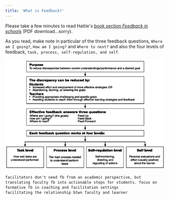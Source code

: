 ```yaml
---
title: 'What is Feedback?'
---
```


Please take a few minutes to read Hattie's [book section *Feedback in schools*](http://visiblelearningplus.com/sites/default/files/Feedback%20article.pdf) (PDF download...sorry).

As you read, make note in particular of the three feedback questions, `Where am I going?`, `How am I going?` and `Where to next?` and also the four levels of feedback, `task, process, self-regulation, and self`.

![](Hattie_Timperley_Effective_Feedback_Visible_Learning.png)

```
facilitators don't need fb from an academic perspective, but translating faculty fb into actionable steps for students. focus on formative fb in coaching and facilitation settings
facilitating the relationship btwn faculty and learner
```
